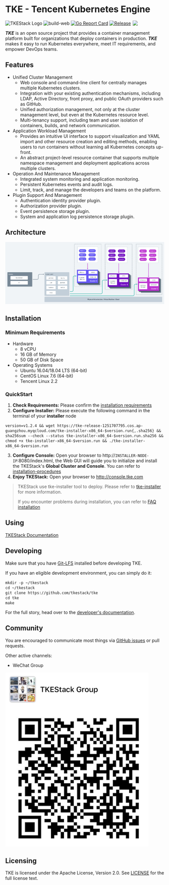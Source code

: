 # TKE - Tencent Kubernetes Engine

<img align="right" width="100px" src="https://avatars0.githubusercontent.com/u/57258287?s=200&v=4">

![TKEStack Logo](https://github.com/tkestack/tke/workflows/build/badge.svg?branch=master)
![build-web](https://github.com/tkestack/tke/workflows/build-web/badge.svg)
[![Go Report Card](https://goreportcard.com/badge/tkestack.io/tke)](https://goreportcard.com/report/tkestack.io/tke)
[![Release](https://img.shields.io/github/release/tkestack/tke.svg?style=flat-square)](https://github.com/tkestack/tke/releases)

***TKE*** is an open source project that provides a container management platform built for organizations that deploy containers in production. ***TKE*** makes it easy to run Kubernetes everywhere, meet IT requirements, and empower DevOps teams.

## Features

* Unified Cluster Management
  * Web console and command-line client for centrally manages multiple Kubernetes clusters.
  * Integration with your existing authentication mechanisms, including LDAP, Active Directory, front proxy, and public OAuth providers such as GitHub.
  * Unified authorization management, not only at the cluster management level, but even at the Kubernetes resource level.
  * Multi-tenancy support, including team and user isolation of containers, builds, and network communication.
* Application Workload Management
  * Provides an intuitive UI interface to support visualization and YAML import and other resource creation and editing methods, enabling users to run containers without learning all Kubernetes concepts up-front.
  * An abstract project-level resource container that supports multiple namespace management and deployment applications across multiple clusters.
* Operation And Maintenance Management
  * Integrated system monitoring and application monitoring.
  * Persistent Kubernetes events and audit logs.
  * Limit, track, and manage the developers and teams on the platform.
* Plugin Support And Management  
  * Authentication identity provider plugin.
  * Authorization provider plugin.
  * Event persistence storage plugin.
  * System and application log persistence storage plugin.

## Architecture

![Architecture Of TKE](docs/images/TKEStackHighLevelArchitecture@2x.png)

## Installation

### Minimum Requirements

* Hardware
  * 8 vCPU
  * 16 GB of Memory
  * 50 GB of Disk Space
* Operating Systems
  * Ubuntu 16.04/18.04  LTS (64-bit)
  * CentOS Linux 7.6 (64-bit)
  * Tencent Linux 2.2 

### QuickStart

1. **Check Requirements:**  Please confirm the [installation requirements](docs/guide/zh-CN/installation/installation-requirement.md)
2. **Configure Installer:** Please execute the following command in the terminal of your **installer** node

```shell
version=v1.2.4 && wget https://tke-release-1251707795.cos.ap-guangzhou.myqcloud.com/tke-installer-x86_64-$version.run{,.sha256} && sha256sum --check --status tke-installer-x86_64-$version.run.sha256 && chmod +x tke-installer-x86_64-$version.run && ./tke-installer-x86_64-$version.run
```

3. **Configure Console:** Open your browser to http://`INSTALLER-NODE-IP`:8080/index.html, the Web GUI will guide you to initialize and install the TKEStack's **Global Cluster and Console**. You can refer to [installation-procedures](docs/guide/zh-CN/installation/installation-procedures.md)
4. **Enjoy TKEStack:**  Open your browser to http://console.tke.com

> TKEStack use tke-installer tool to deploy. Please refer to [tke-installer](docs/user/tke-installer/README.md) for more information.
> 
> If you encounter problems during installation, you can refer to [FAQ installation](docs/guide/zh-CN/FAQ/installation.md)


## Using

[TKEStack Documentation ](docs/guide/zh-CN)

## Developing

Make sure that you have [Git-LFS](https://github.com/git-lfs/git-lfs) installed before developing TKE.

If you have an eligible development environment, you can simply do it:

```
mkdir -p ~/tkestack
cd ~/tkestack
git clone https://github.com/tkestack/tke
cd tke
make
```

For the full story, head over to the [developer's documentation](docs/devel/development.md).

## Community

You are encouraged to communicate most things via [GitHub issues](https://github.com/tkestack/tke/issues/new/choose) or pull requests.

Other active channels:

- WeChat Group

![TKEStack](docs/images/wechat.png)

## Licensing

TKE is licensed under the Apache License, Version 2.0. See [LICENSE](LICENSE) for the full license text.

